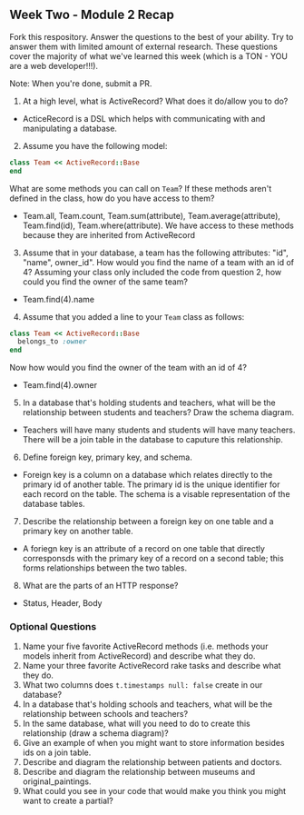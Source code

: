 ## Week Two - Module 2 Recap

Fork this respository. Answer the questions to the best of your ability. Try to answer them with limited amount of external research. These questions cover the majority of what we've learned this week (which is a TON - YOU are a web developer!!!). 

Note: When you're done, submit a PR.

1. At a high level, what is ActiveRecord? What does it do/allow you to do?
  * ActiceRecord is a DSL which helps with communicating with and manipulating a database.
2. Assume you have the following model:

```ruby
class Team << ActiveRecord::Base
end
```

What are some methods you can call on `Team`? If these methods aren't defined in the class, how do you have access to them?
  * Team.all, Team.count, Team.sum(attribute), Team.average(attribute), Team.find(id), Team.where(attribute).  We have access to these methods because they are inherited from ActiveRecord

3. Assume that in your database, a team has the following attributes: "id", "name", owner_id". How would you find the name of a team with an id of 4? Assuming your class only included the code from question 2, how could you find the owner of the same team?
  * Team.find(4).name

4. Assume that you added a line to your `Team` class as follows:

```ruby
class Team << ActiveRecord::Base
  belongs_to :owner
end
```

Now how would you find the owner of the team with an id of 4?
  * Team.find(4).owner

5. In a database that's holding students and teachers, what will be the relationship between students and teachers? Draw the schema diagram.
  * Teachers will have many students and students will have many teachers.  There will be a join table in the database to caputure this relationship.
6. Define foreign key, primary key, and schema.
  * Foreign key is a column on a database which relates directly to the primary id of another table.  The primary id is the unique identifier for each record on the table.  The schema is a visable representation of the database tables.
7. Describe the relationship between a foreign key on one table and a primary key on another table.
  * A foriegn key is an attribute of a record on one table that directly corresponsds with the primary key of a record on a second table; this forms relationships between the two tables.
8. What are the parts of an HTTP response?
  * Status, Header, Body


### Optional Questions

1. Name your five favorite ActiveRecord methods (i.e. methods your models inherit from ActiveRecord) and describe what they do.
2. Name your three favorite ActiveRecord rake tasks and describe what they do.
3. What two columns does `t.timestamps null: false` create in our database?
4. In a database that's holding schools and teachers, what will be the relationship between schools and teachers?
5. In the same database, what will you need to do to create this relationship (draw a schema diagram)?
6. Give an example of when you might want to store information besides ids on a join table.
7. Describe and diagram the relationship between patients and doctors.
8. Describe and diagram the relationship between museums and original_paintings.
9. What could you see in your code that would make you think you might want to create a partial?
